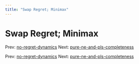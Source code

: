 ```yaml
---
title: "Swap Regret; Minimax"
---
```


# Swap Regret; Minimax

Prev: [no-regret-dynamics](no-regret-dynamics.md)
Next: [pure-ne-and-pls-completeness](pure-ne-and-pls-completeness.md)

Prev: [no-regret-dynamics](no-regret-dynamics.md)
Next: [pure-ne-and-pls-completeness](pure-ne-and-pls-completeness.md)
